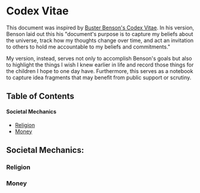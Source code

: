 # Codex Vitae
This document was inspired by [Buster Benson's Codex Vitae](https://github.com/busterbenson/public/blob/master/Codex.md). In his version, Benson laid out this his "document's purpose is to capture my beliefs about the universe, track how my thoughts change over time, and act an invitation to others to hold me accountable to my beliefs and commitments." 

My version, instead, serves not only to accomplish Benson's goals but also to highlight the things I wish I knew earlier in life and record those things for the children I hope to one day have. Furthermore, this serves as a notebook to capture idea fragments that may benefit from public support or scrutiny. 

## Table of Contents

#### Societal Mechanics

- [Religion](#religion) 
- [Money](#money)

## Societal Mechanics:

### Religion

### Money
